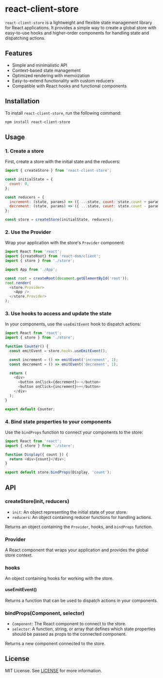 # react-client-store

`react-client-store` is a lightweight and flexible state management library for React applications. It provides a simple way to create a global store with easy-to-use hooks and higher-order components for handling state and dispatching actions.

## Features

- Simple and minimalistic API
- Context-based state management
- Optimized rendering with memoization
- Easy-to-extend functionality with custom reducers
- Compatible with React hooks and functional components

## Installation

To install `react-client-store`, run the following command:

```bash
npm install react-client-store
```

## Usage

### 1. Create a store

First, create a store with the initial state and the reducers:

```javascript
import { createStore } from 'react-client-store';

const initialState = {
  count: 0,
};

const reducers = {
  increment: (state, params) => ({ ...state, count: state.count + params }),
  decrement: (state, params) => ({ ...state, count: state.count - params }),
};

const store = createStore(initialState, reducers);
```

### 2. Use the Provider

Wrap your application with the store's `Provider` component:

```javascript
import React from 'react';
import {createRoot} from 'react-dom/client';
import { store } from './store';

import App from './App';

const root = createRoot(document.getElementById('root'));
root.render(
  <store.Provider>
    <App />
  </store.Provider>
);
```

### 3. Use hooks to access and update the state

In your components, use the `useEmitEvent` hook to dispatch actions:

```javascript
import React from 'react';
import { store } from './store';

function Counter() {
  const emitEvent = store.hooks.useEmitEvent();

  const increment = () => emitEvent('increment', 1);
  const decrement = () => emitEvent('decrement', 1);

  return (
    <div>
      <button onClick={decrement}>-</button>
      <button onClick={increment}>+</button>
    </div>
  );
}

export default Counter;
```

### 4. Bind state properties to your components

Use the `bindProps` function to connect your components to the store:

```javascript
import React from 'react';
import { store } from './store';

function Display({ count }) {
  return <div>{count}</div>;
}

export default store.bindProps(Display, 'count');
```

## API

### createStore(init, reducers)

- `init`: An object representing the initial state of your store.
- `reducers`: An object containing reducer functions for handling actions.

Returns an object containing the `Provider`, hooks, and `bindProps` function.

### Provider

A React component that wraps your application and provides the global store context.

### hooks

An object containing hooks for working with the store.

#### useEmitEvent()

Returns a function that can be used to dispatch actions in your components.

### bindProps(Component, selector)

- `Component`: The React component to connect to the store.
- `selector`: A function, string, or array that defines which state properties should be passed as props to the connected component.

Returns a new component connected to the store.

## License

MIT License. See [LICENSE](LICENSE) for more information.